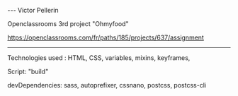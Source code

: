 --- Victor Pellerin

Openclassrooms 3rd project "Ohmyfood"

https://openclassrooms.com/fr/paths/185/projects/637/assignment

---

Technologies used :
HTML, CSS, variables, mixins, keyframes, 

Script: "build"

devDependencies: sass, autoprefixer, cssnano, postcss, postcss-cli